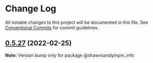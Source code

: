 # Change Log

All notable changes to this project will be documented in this file.
See [Conventional Commits](https://conventionalcommits.org) for commit guidelines.

## [0.5.27](https://github.com/shawn-sandy/idea/compare/@shawnsandy/npm_info@0.5.26...@shawnsandy/npm_info@0.5.27) (2022-02-25)

**Note:** Version bump only for package @shawnsandy/npm_info
